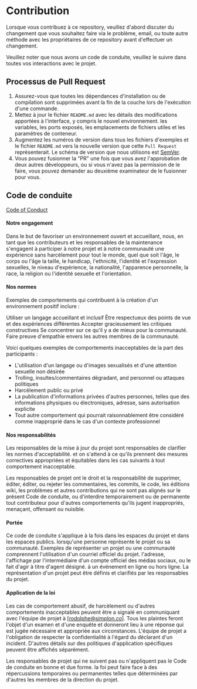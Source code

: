 # Contribution

Lorsque vous contribuez à ce repository, veuillez d'abord discuter du changement que vous souhaitez faire via le problème,
email, ou toute autre méthode avec les propriétaires de ce repository avant d'effectuer un changement.

Veuillez noter que nous avons un code de conduite, veuillez le suivre dans toutes vos interactions avec le projet.

## Processus de Pull Request

1. Assurez-vous que toutes les dépendances d'installation ou de compilation sont supprimées avant la fin de la couche lors de l'exécution d'une commande.
2. Mettez à jour le fichier `README.md` avec les détails des modifications apportées à l'interface, y compris le nouvel environnement.
   les variables, les ports exposés, les emplacements de fichiers utiles et les paramètres de conteneur.
3. Augmentez les numéros de version dans tous les fichiers d'exemples et le fichier `README.md` vers la nouvelle version que cette
   `Pull Request` représenterait. Le schéma de version que nous utilisons est [SemVer](http://semver.org/).
4. Vous pouvez fusionner la "PR" une fois que vous avez l'approbation de deux autres développeurs, ou si vous n'avez
   pas la permission de le faire, vous pouvez demander au deuxième examinateur de le fusionner pour vous.

## Code de conduite
[Code of Conduct](./CODE_OF_CONDUCT.md)

#### Notre engagement

Dans le but de favoriser un environnement ouvert et accueillant, nous, en tant que
les contributeurs et les responsables de la maintenance s'engagent à participer à notre projet et à
notre communauté une expérience sans harcèlement pour tout le monde, quel que soit l'âge, le corps ou l'âge
la taille, le handicap, l'ethnicité, l'identité et l'expression sexuelles, le niveau d'expérience,
la nationalité, l'apparence personnelle, la race, la religion ou l'identité sexuelle et l'orientation.

#### Nos normes

Exemples de comportements qui contribuent à la création d'un environnement positif
inclure :

Utiliser un langage accueillant et inclusif
Être respectueux des points de vue et des expériences différentes
Accepter gracieusement les critiques constructives
Se concentrer sur ce qu'il y a de mieux pour la communauté.
Faire preuve d'empathie envers les autres membres de la communauté.

Voici quelques exemples de comportements inacceptables de la part des participants :

* L'utilisation d'un langage ou d'images sexualisés et d'une attention sexuelle non désirée
* Trolling, insultes/commentaires dégradant, and personnel ou attaques politiques
* Harcèlement public ou privé
* La publication d'informations privées d'autres personnes, telles que des informations physiques ou électroniques, adresse, sans autorisation explicite
* Tout autre comportement qui pourrait raisonnablement être considéré comme inapproprié dans le cas d'un contexte professionnel

#### Nos responsabilités

Les responsables de la mise à jour du projet sont responsables de clarifier les normes d'acceptabilité.
et on s'attend à ce qu'ils prennent des mesures correctives appropriées et équitables dans les cas suivants
à tout comportement inacceptable.

Les responsables de projet ont le droit et la responsabilité de supprimer, éditer, éditer, ou
rejeter les commentaires, les commits, le code, les éditions wiki, les problèmes et autres contributions
qui ne sont pas alignés sur le présent Code de conduite, ou d'interdire temporairement ou
de permanente tout contributeur pour d'autres comportements qu'ils jugent inappropriés,
menaçant, offensant ou nuisible.

#### Portée

Ce code de conduite s'applique à la fois dans les espaces du projet et dans les espaces publics.
lorsqu'une personne représente le projet ou sa communauté. Exemples de
représenter un projet ou une communauté comprennent l'utilisation d'un courriel officiel du projet.
l'adresse, l'affichage par l'intermédiaire d'un compte officiel des médias sociaux, ou le fait d'agir à titre d'agent désigné.
à un événement en ligne ou hors ligne. La représentation d'un projet peut être
définis et clarifiés par les responsables du projet.

#### Application de la loi

Les cas de comportement abusif, de harcèlement ou d'autres comportements inacceptables peuvent être
a signalé en communiquant avec l'équipe de projet à [rodolphe@simplon.co]. Tous
les plaintes feront l'objet d'un examen et d'une enquête et donneront lieu à une réponse qui
est jugée nécessaire et appropriée aux circonstances. L'équipe de projet a
l'obligation de respecter la confidentialité à l'égard du déclarant d'un incident.
D'autres détails sur des politiques d'application spécifiques peuvent être affichés séparément.

Les responsables de projet qui ne suivent pas ou n'appliquent pas le Code de conduite en bonne et due forme.
la foi peut faire face à des répercussions temporaires ou permanentes telles que déterminées par d'autres
les membres de la direction du projet.
